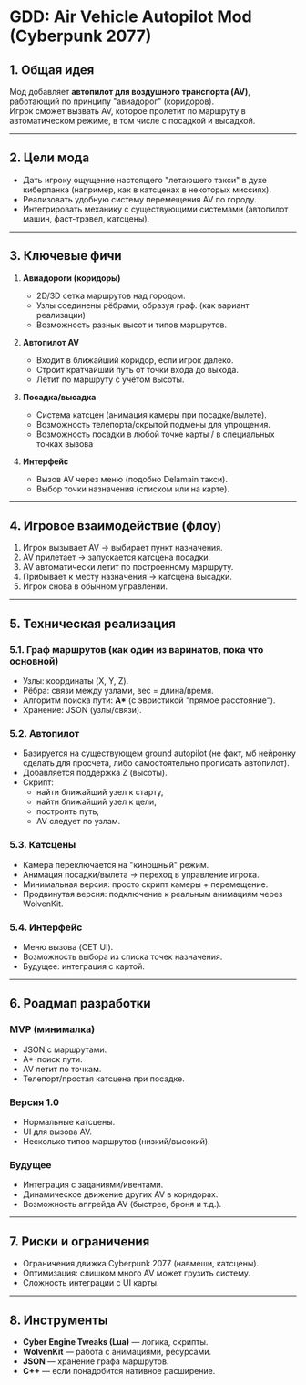 # GDD: Air Vehicle Autopilot Mod (Cyberpunk 2077)

## 1. Общая идея
Мод добавляет **автопилот для воздушного транспорта (AV)**, работающий по принципу "авиадорог" (коридоров).  
Игрок сможет вызвать AV, которое пролетит по маршруту в автоматическом режиме, в том числе с посадкой и высадкой.

---

## 2. Цели мода
- Дать игроку ощущение настоящего "летающего такси" в духе киберпанка (например, как в катсценах в некоторых миссиях).
- Реализовать удобную систему перемещения AV по городу.
- Интегрировать механику с существующими системами (автопилот машин, фаст-трэвел, катсцены).

---

## 3. Ключевые фичи
1. **Авиадороги (коридоры)**
    - 2D/3D сетка маршрутов над городом.
    - Узлы соединены рёбрами, образуя граф. (как вариант реализации)
    - Возможность разных высот и типов маршрутов.

2. **Автопилот AV**
    - Входит в ближайший коридор, если игрок далеко.
    - Строит кратчайший путь от точки входа до выхода.
    - Летит по маршруту с учётом высоты.

3. **Посадка/высадка**
    - Система катсцен (анимация камеры при посадке/вылете).
    - Возможность телепорта/скрытой подмены для упрощения.
    - Возможность посадки в любой точке карты / в специальных точках вызова
4. **Интерфейс**
    - Вызов AV через меню (подобно Delamain такси).
    - Выбор точки назначения (списком или на карте).

---

## 4. Игровое взаимодействие (**флоу**)
1. Игрок вызывает AV → выбирает пункт назначения.
2. AV прилетает → запускается катсцена посадки.
3. AV автоматически летит по построенному маршруту.
4. Прибывает к месту назначения → катсцена высадки.
5. Игрок снова в обычном управлении.

---

## 5. Техническая реализация

### 5.1. Граф маршрутов (как один из варинатов, пока что основной)
- Узлы: координаты (X, Y, Z).
- Рёбра: связи между узлами, вес = длина/время.
- Алгоритм поиска пути: **A\*** (с эвристикой "прямое расстояние").
- Хранение: JSON (узлы/связи).

### 5.2. Автопилот
- Базируется на существующем ground autopilot (не факт, мб нейронку сделать для просчета, либо самостоятельно прописать автопилот).
- Добавляется поддержка Z (высоты).
- Скрипт:
    - найти ближайший узел к старту,
    - найти ближайший узел к цели,
    - построить путь,
    - AV следует по узлам.

### 5.3. Катсцены
- Камера переключается на "киношный" режим.
- Анимация посадки/вылета → переход в управление игрока.
- Минимальная версия: просто скрипт камеры + перемещение.
- Продвинутая версия: подключение к реальным анимациям через WolvenKit.

### 5.4. Интерфейс
- Меню вызова (CET UI).
- Возможность выбора из списка точек назначения.
- Будущее: интеграция с картой.

---

## 6. Роадмап разработки
### MVP (минималка)
- JSON с маршрутами.
- A\*-поиск пути.
- AV летит по точкам.
- Телепорт/простая катсцена при посадке.

### Версия 1.0
- Нормальные катсцены.
- UI для вызова AV.
- Несколько типов маршрутов (низкий/высокий).

### Будущее
- Интеграция с заданиями/ивентами.
- Динамическое движение других AV в коридорах.
- Возможность апгрейда AV (быстрее, броня и т.д.).

---

## 7. Риски и ограничения
- Ограничения движка Cyberpunk 2077 (навмеши, катсцены).
- Оптимизация: слишком много AV может грузить систему.
- Сложность интеграции с UI карты.

---

## 8. Инструменты
- **Cyber Engine Tweaks (Lua)** — логика, скрипты.
- **WolvenKit** — работа с анимациями, ресурсами.
- **JSON** — хранение графа маршрутов.
- **C++** — если понадобится нативное расширение.  
